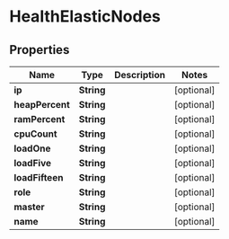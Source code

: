 

# HealthElasticNodes

## Properties

Name | Type | Description | Notes
------------ | ------------- | ------------- | -------------
**ip** | **String** |  |  [optional]
**heapPercent** | **String** |  |  [optional]
**ramPercent** | **String** |  |  [optional]
**cpuCount** | **String** |  |  [optional]
**loadOne** | **String** |  |  [optional]
**loadFive** | **String** |  |  [optional]
**loadFifteen** | **String** |  |  [optional]
**role** | **String** |  |  [optional]
**master** | **String** |  |  [optional]
**name** | **String** |  |  [optional]




